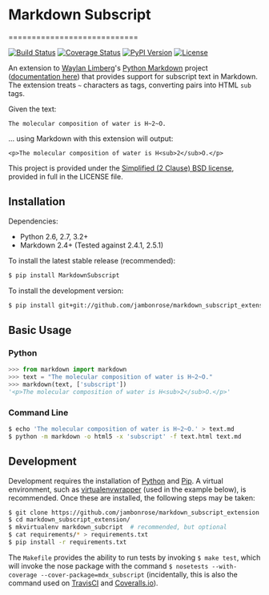 # Markdown Subscript
============================

[![Build Status](https://travis-ci.org/jambonrose/markdown_subscript_extension.svg?branch=master)](https://travis-ci.org/jambonrose/markdown_subscript_extension)
[![Coverage Status](https://img.shields.io/coveralls/jambonrose/markdown_subscript_extension.svg)](https://coveralls.io/r/jambonrose/markdown_subscript_extension)
[![PyPI Version](http://img.shields.io/pypi/v/MarkdownSubscript.svg)](https://pypi.python.org/pypi/MarkdownSubscript/)
[![License](http://img.shields.io/pypi/l/MarkdownSubscript.svg)](http://opensource.org/licenses/BSD-2-Clause)

An extension to [Waylan Limberg](https://github.com/waylan)'s [Python Markdown](https://github.com/waylan/Python-Markdown) project ([documentation here](https://pythonhosted.org/Markdown/index.html)) that provides support for subscript text in Markdown. The extension treats `~` characters as tags, converting pairs into HTML `sub` tags.

Given the text:

    The molecular composition of water is H~2~O.

… using Markdown with this extension will output:

    <p>The molecular composition of water is H<sub>2</sub>O.</p>

This project is provided under the [Simplified (2 Clause) BSD license](http://choosealicense.com/licenses/bsd-2-clause/), provided in full in the LICENSE file.

## Installation

Dependencies:

- Python 2.6, 2.7, 3.2+
- Markdown 2.4+ (Tested against 2.4.1, 2.5.1)

To install the latest stable release (recommended):

```bash
$ pip install MarkdownSubscript
```

To install the development version:

```bash
$ pip install git+git://github.com/jambonrose/markdown_subscript_extension.git
```

## Basic Usage

### Python

```python
>>> from markdown import markdown
>>> text = "The molecular composition of water is H~2~O."
>>> markdown(text, ['subscript'])
'<p>The molecular composition of water is H<sub>2</sub>O.</p>'
```

### Command Line

```bash
$ echo 'The molecular composition of water is H~2~O.' > text.md
$ python -m markdown -o html5 -x 'subscript' -f text.html text.md
```

## Development

Development requires the installation of [Python](https://www.python.org/) and [Pip](https://pip.pypa.io/en/latest/installing.html). A virtual environment, such as [virtualenvwrapper](https://pypi.python.org/pypi/virtualenvwrapper) (used in the example below), is recommended. Once these are installed, the following steps may be taken:

```bash
$ git clone https://github.com/jambonrose/markdown_subscript_extension.git
$ cd markdown_subscript_extension/
$ mkvirtualenv markdown_subcript  # recommended, but optional
$ cat requirements/* > requirements.txt
$ pip install -r requirements.txt
```

The `Makefile` provides the ability to run tests by invoking `$ make test`, which will invoke the nose package with the command `$ nosetests --with-coverage --cover-package=mdx_subscript` (incidentally, this is also the command used on [TravisCI](https://travis-ci.org/jambonrose/markdown_subscript_extension) and [Coveralls.io](https://coveralls.io/r/jambonrose/markdown_subscript_extension)).
